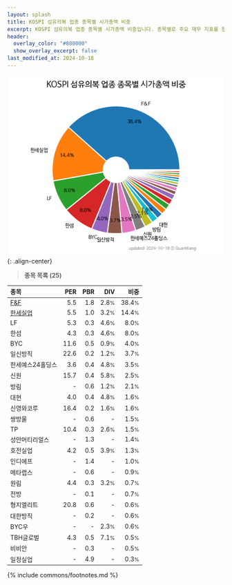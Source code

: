 ```yaml
---
layout: splash
title: KOSPI 섬유의복 업종 종목별 시가총액 비중
excerpt: KOSPI 섬유의복 업종 종목별 시가총액 비중입니다. 종목별로 주요 재무 지표를 함께 표시합니다.
header:
  overlay_color: "#800000"
  show_overlay_excerpt: false
last_modified_at: 2024-10-18
---
```



![KOSPI 섬유의복 업종 종목별 시가총액 비중](/stats/sector/images/kospi_업종_섬유의복_종목.png){: .align-center}


> **종목 목록 (25)**<a id="list"></a>

| **종목** | **PER** | **PBR** | **DIV** | **비중** |
| :------- | ------: | ------: | ------: | -------: |
| [F&F](/383220/) | 5.5 | 1.8 | 2.8<small>%</small> | 38.4<small>%</small> |
| [한세실업](/105630/) | 5.5 | 1.0 | 3.2<small>%</small> | 14.4<small>%</small> |
| LF | 5.3 | 0.3 | 4.6<small>%</small> | 8.0<small>%</small> |
| 한섬 | 4.3 | 0.3 | 4.6<small>%</small> | 8.0<small>%</small> |
| BYC | 11.6 | 0.5 | 0.9<small>%</small> | 4.0<small>%</small> |
| 일신방직 | 22.6 | 0.2 | 1.2<small>%</small> | 3.7<small>%</small> |
| 한세예스24홀딩스 | 3.6 | 0.4 | 4.8<small>%</small> | 3.5<small>%</small> |
| 신원 | 15.7 | 0.4 | 5.8<small>%</small> | 2.5<small>%</small> |
| 방림 | - | 0.6 | 1.2<small>%</small> | 2.1<small>%</small> |
| 대현 | 4.0 | 0.4 | 4.8<small>%</small> | 1.6<small>%</small> |
| 신영와코루 | 16.4 | 0.2 | 1.6<small>%</small> | 1.6<small>%</small> |
| 쌍방울 | - | 0.6 | - | 1.5<small>%</small> |
| TP | 10.4 | 0.3 | 2.6<small>%</small> | 1.5<small>%</small> |
| 성안머티리얼스 | - | 1.3 | - | 1.4<small>%</small> |
| 호전실업 | 4.2 | 0.5 | 3.9<small>%</small> | 1.3<small>%</small> |
| 인디에프 | - | 1.4 | - | 1.0<small>%</small> |
| 메타랩스 | - | 0.6 | - | 0.9<small>%</small> |
| 원림 | 4.4 | 0.3 | 3.2<small>%</small> | 0.7<small>%</small> |
| 전방 | - | 0.1 | - | 0.7<small>%</small> |
| 형지엘리트 | 20.8 | 0.6 | - | 0.6<small>%</small> |
| 대한방직 | - | 0.2 | - | 0.6<small>%</small> |
| BYC우 | - | - | 2.3<small>%</small> | 0.6<small>%</small> |
| TBH글로벌 | 4.3 | 0.5 | 7.1<small>%</small> | 0.5<small>%</small> |
| 비비안 | - | 0.3 | - | 0.5<small>%</small> |
| 일정실업 | - | 4.9 | - | 0.3<small>%</small> |

{% include commons/footnotes.md %}